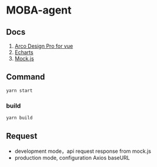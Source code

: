 # MOBA-agent

## Docs
1. [Arco Design Pro for vue](https://arco.design/vue/en-US/docs/start)
2. [Echarts](https://echarts.apache.org/)
3. [Mock.js](http://mockjs.com/)

## Command
```bash
yarn start
```

### build
```bash
yarn build
```

## Request
* development mode，api request response from mock.js
* production mode, configuration Axios baseURL
